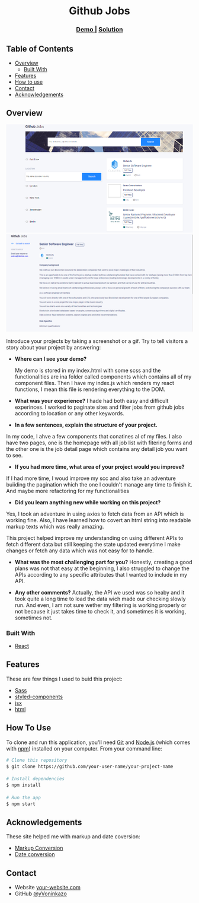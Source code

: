 <h1 align="center">Github Jobs</h1>

<div align="center">
  <h3>
    <a href="https://{your-demo-link.your-domain}">
      Demo
    </a>
    <span> | </span>
    <a href="https://{your-url-to-the-solution}">
      Solution
    </a>
  </h3>
</div>

<!-- TABLE OF CONTENTS -->

## Table of Contents

-   [Overview](#overview)
    -   [Built With](#built-with)
-   [Features](#features)
-   [How to use](#how-to-use)
-   [Contact](#contact)
-   [Acknowledgements](#acknowledgements)

<!-- OVERVIEW -->

## Overview

![screenshot](./screenshotsImg/screenshot1.png)
![screenshot](./screenshotsImg/second_screenshot.png)


Introduce your projects by taking a screenshot or a gif. Try to tell visitors a story about your project by answering:

- **Where can I see your demo?**

  My demo is stored in my index.html with some scss and the functionalities are ina folder called components which contains all of my component files. Then I have my index.js which renders my react functions, I mean this file is rendering everything to the DOM.

- **What was your experience?**
I hade had both easy and difficult experinces. I worked to paginate sites and filter jobs from github jobs according to location or any other keywords.

-   **In a few sentences, explain the structure of your project.**

  In my code, I ahve a few components that conatines al of my files. I also have two pages, one is the homepage with all job list with fitering forms and the other one is the job detail page which contains any detail job you want to see.

- **If you had more time, what area of your project would you improve?**

If I had more time, I woud improve my scc and also take an adventure buiiding the pagination which the one I couldn't manage any time to finish it.
  And maybe more refactoring for my functionalities

- **Did you learn anything new while working on this project?**

Yes,  I took an adventure in using axios to fetch data from an API which is working fine.
Also, I have learned how to covert an html string into readable markup texts which was really amazing.

This project helped improve my understanding on using different APIs to fetch different data but still keeping the state updated everytime I make changes or fetch any data which was not easy for to handle.

- **What was the most challenging part for you?**
Honestly, creating a good plans was not that easy at the beginning, I also struggled to change the APIs according to any specific attributes that I wanted to include in my API.

-   **Any other comments?**
  Actually, the API we used was so heaby and it took quite a long time to load the data wich made our checking slowly run. And even, I am not sure wether my filtering is working properly or not because it just takes time to check it, and sometimes it is working, sometimes not.



### Built With

<!-- This section should list any major frameworks that you built your project using. Here are a few examples.-->

-   [React](https://reactjs.org/)

## Features
These are few things I used to buid this project:

  - [Sass]()
  - [styled-components]()
  - [jsx]()
  - [html]()
<!-- List the features of your application or follow the template. Don't share the figma file here :) -->

## How To Use

<!-- Example: -->

To clone and run this application, you'll need [Git](https://git-scm.com) and [Node.js](https://nodejs.org/en/download/) (which comes with [npm](http://npmjs.com)) installed on your computer. From your command line:

```bash
# Clone this repository
$ git clone https://github.com/your-user-name/your-project-name

# Install dependencies
$ npm install

# Run the app
$ npm start
```

## Acknowledgements
These site helped me with markup and date  coversion:

- [Markup Conversion](https://stackoverflow.com/questions/37337289/react-js-set-innerhtml-vs-dangerouslysetinnerhtml)
- [Date conversion](https://stackoverflow.com/questions/59089408/how-to-get-weeks-days-hours-minutes-ago-from-custom-date-time-from-now-in)
<!-- This section should list any articles or add-ons/plugins that helps you to complete the project. This is optional but it will help you in the future. For example: -->

## Contact

-   Website [your-website.com](https://{your-web-site-link})
-   GitHub [@yVoninkazo](https://{github.com/Voninkazo})
